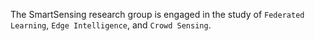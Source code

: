 The SmartSensing research group is engaged in the study of `Federated Learning`, `Edge Intelligence`, and `Crowd Sensing`.